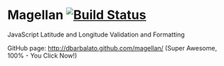 Magellan [![Build Status](https://travis-ci.org/dbarbalato/magellan.png)](https://travis-ci.org/dbarbalato/magellan)
========

JavaScript Latitude and Longitude Validation and Formatting

GitHub page: http://dbarbalato.github.com/magellan/ (Super Awesome, 100% - You Click Now!)

